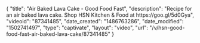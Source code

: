 {
    "title": "Air Baked Lava Cake - Good Food Fast",
    "description": "Recipe for an air baked lava cake. Shop HSN Kitchen & Food at https:\/\/goo.gl\/5d0Gya",
    "videoid": "87341485",
    "date_created": "1486763286",
    "date_modified": "1502741497",
    "type": "captivate",
    "layout": "video",
    "url": "\/v\/hsn-good-food-fast-air-baked-lava-cake\/87341485"
}